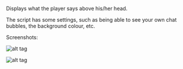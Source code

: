 Displays what the player says above his/her head.

The script has some settings, such as being able to see your own chat bubbles, the background colour, etc.

Screenshots:

![alt tag](http://i.imgur.com/TlpTTEc.jpg)

![alt tag](http://i.imgur.com/NRXzwcA.jpg)
